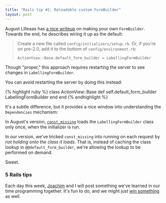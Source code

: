 ```yaml
---
title: "Rails tip #1: Reloadable custom FormBuilder"
layout: post
---
```

August Lilleaas has <a href="http://august.lilleaas.net/posts/form-builders-are-easy">a nice writeup</a> on making your own <code>FormBuilder</code>. Towards the end, he describes wiring it up as the default:

<blockquote>
<p>Create a new file called <code>config/initializers/setup.rb</code>. Or, if you're on pre-2.0, add it to the bottom of <code>config/environment.rb</code>:</p>

<p><code>ActionView::Base.default_form_builder = LabellingFormBuilder</code></p>
</blockquote>

Though "proper," this approach requires restarting the server to see changes in <code>LabellingFormBuilder</code>.

You can avoid restarting the server by doing this instead:

{% highlight ruby %}
class ActionView::Base
  def self.default_form_builder
    LabellingFormBuilder
  end
end
{% endhighlight %}

It's a subtle difference, but it provides a nice window into understanding the <code>Dependencies</code> mechanism:

In August's version, <a href="http://github.com/rails/rails/tree/f757f5838818ce35f7927a10a8cda6f9583869c5/activesupport/lib/active_support/dependencies.rb#L446"><code>const_missing</code></a> loads the <code>LabellingFormBuilder</code> class only once, when the initializer is run.

In our version, we've tricked <code>const_missing</code> into running on each request by <em>not holding onto the class it loads</em>. That is, instead of caching the class lookup in <code>@@default_form_builder</code>, we're allowing the lookup to be performed on demand.

Sweet.

<h3>5 Rails tips</h3>

Each day this week, <a href="http://youtube.com/watch?v=J35CuC3ywnc">Joachim</a> and I will post something we've learned in our time programming together. It's fun to do, and we might just <a href="http://railscasts.com/contest">win something</a> as well.
